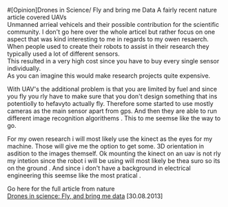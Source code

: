 #[Opinion]Drones in Science/ Fly and bring me Data
A fairly recent nature article covered UAVs  
Unmanned arrieal vehicels and their possible contribution for the scientific community. 
I don't go here over the whole articel but rather focus on one aspect that was kind interesting to me in regards to my owen resaerch. 
When people used to create their robots to assist in their research they typically used a lot of different sensors.  
This resulted in a very high cost since you have to buy every single sensor individually.  
As you can imagine this would make research projects quite expensive. 


With  UAV's the additional problem is that you are limited by fuel and since you fly you rly have to make sure that you don't design something that ins potentiolly to hefavyto actually fly. 
Therefore some started to use mostly cameras as the main sensor apart from gps. 
And then they are able to run different image recognition algorithems . 
This to me seemse like the way to go. 


For my owen research i will most likely use the kinect as the eyes for my machine. 
Those will give me the option to get some. 3D orientation in asdition to the images themself. 
Ok mounting the kinect on an uav is not rly my intetion since the robot i will be using will most likely be thea suro so its on the ground . 
And since i don't have a background in electrical engineering this seemse like the most pratical . 


Go here for the full article from nature  
[Drones in science: Fly, and bring me data](http://www.nature.com/news/drones-in-science-fly-and-bring-me-data-1.13161)
[30.08.2013]
